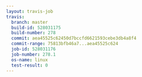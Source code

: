 ```yaml
---
layout: travis-job
travis:
  branch: master
  build-id: 528031175
  build-number: 278
  commit: aea45525c62450d7bccfd6621593cebe3db4a8f4
  commit-range: 75813bfb46a7...aea45525c624
  job-id: 528031176
  job-number: 278.1
  os-name: linux
  test-result: 0
---
```

